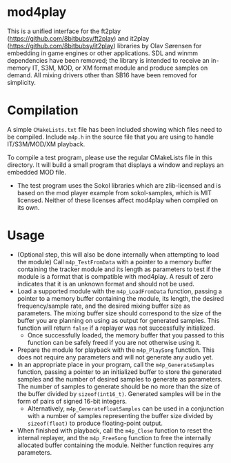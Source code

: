 # mod4play
This is a unified interface for the ft2play (https://github.com/8bitbubsy/ft2play) and it2play (https://github.com/8bitbubsy/it2play) libraries by Olav Sørensen for embedding in game engines or other applications. SDL and winmm dependencies have been removed; the library is intended to receive an in-memory IT, S3M, MOD, or XM format module and produce samples on demand. All mixing drivers other than SB16 have been removed for simplicity.

# Compilation
A simple `CMakeLists.txt` file has been included showing which files need to be compiled. Include `m4p.h` in the source file that you are using to handle IT/S3M/MOD/XM playback.

To compile a test program, please use the regular CMakeLists file in this directory. It will build a small program that displays a window and replays an embedded MOD file.
  - The test program uses the Sokol libraries which are zlib-licensed and is based on the mod player example from sokol-samples, which is MIT licensed. Neither of these licenses affect mod4play when compiled on its own.

# Usage
- (Optional step, this will also be done internally when attempting to load the module) Call `m4p_TestFromData` with a pointer to a memory buffer containing the tracker module and its length as parameters to test if the module is a format that is compatible with mod4play. A result of zero indicates that it is an unknown format and should not be used.
- Load a supported module with the `m4p_LoadFromData` function, passing a pointer to a memory buffer containing the module, its length, the desired frequency/sample rate, and the desired mixing buffer size as parameters. The mixing buffer size should correspond to the size of the buffer you are planning on using as output for generated samples. This function will return `false` if a replayer was not successfully initialized.
  - Once successfully loaded, the memory buffer that you passed to this function can be safely freed if you are not otherwise using it.
- Prepare the module for playback with the `m4p_PlaySong` function. This does not require any parameters and will not generate any audio yet.
- In an appropriate place in your program, call the `m4p_GenerateSamples` function, passing a pointer to an initialized buffer to store the generated samples and the number of desired samples to generate as parameters. The number of samples to generate should be no more than the size of the buffer divided by `sizeof(int16_t)`. Generated samples will be in the form of pairs of signed 16-bit integers.
  - Alternatively, `m4p_GenerateFloatSamples` can be used in a conjunction with a number of samples representing the buffer size divided by `sizeof(float)` to produce floating-point output.
- When finished with playback, call the `m4p_Close` function to reset the internal replayer, and the `m4p_FreeSong` function to free the internally allocated buffer containing the module. Neither function requires any parameters.
